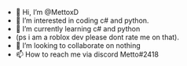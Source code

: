 - 👋 Hi, I’m @MettoxD
- 👀 I’m interested in coding c# and python.
- 🌱 I’m currently learning c# and python
- (ps i am a roblox dev please dont rate me on that).
- 💞️ I’m looking to collaborate on nothing
- 📫 How to reach me via discord Metto#2418

<!---
MettoxD/MettoxD is a ✨ special ✨ repository because its `README.md` (this file) appears on your GitHub profile.
You can click the Preview link to take a look at your changes.
--->

